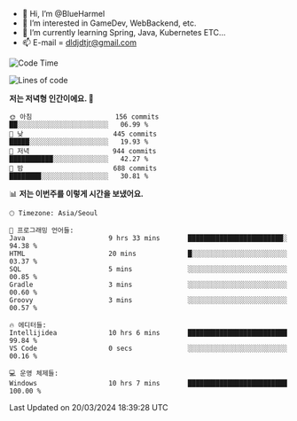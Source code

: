 - 👋 Hi, I’m @BlueHarmel
- 👀 I’m interested in GameDev, WebBackend, etc.
- 🌱 I’m currently learning Spring, Java, Kubernetes ETC...
- 📫 E-mail = dldjdtjr@gmail.com
  <!--START_SECTION:waka-->
![Code Time](http://img.shields.io/badge/Code%20Time-489%20hrs%2021%20mins-blue)

![Lines of code](https://img.shields.io/badge/%EC%A0%80%EB%8A%94%20%EC%97%AC%ED%83%9C%EA%B9%8C%EC%A7%80%20-39.8%20million%20%EC%A4%84%EC%9D%98%20%EC%BD%94%EB%93%9C%EB%A5%BC%20%EC%9E%91%EC%84%B1%ED%96%88%EC%96%B4%EC%9A%94.-blue)

**저는 저녁형 인간이에요. 🦉** 

```text
🌞 아침                     156 commits         ██░░░░░░░░░░░░░░░░░░░░░░░   06.99 % 
🌆 낮　                     445 commits         █████░░░░░░░░░░░░░░░░░░░░   19.93 % 
🌃 저녁                     944 commits         ███████████░░░░░░░░░░░░░░   42.27 % 
🌙 밤　                     688 commits         ████████░░░░░░░░░░░░░░░░░   30.81 % 
```


📊 **저는 이번주를 이렇게 시간을 보냈어요.** 

```text
🕑︎ Timezone: Asia/Seoul

💬 프로그래밍 언어들: 
Java                     9 hrs 33 mins       ████████████████████████░   94.38 % 
HTML                     20 mins             █░░░░░░░░░░░░░░░░░░░░░░░░   03.37 % 
SQL                      5 mins              ░░░░░░░░░░░░░░░░░░░░░░░░░   00.85 % 
Gradle                   3 mins              ░░░░░░░░░░░░░░░░░░░░░░░░░   00.60 % 
Groovy                   3 mins              ░░░░░░░░░░░░░░░░░░░░░░░░░   00.57 % 

🔥 에디터들: 
Intellijidea             10 hrs 6 mins       █████████████████████████   99.84 % 
VS Code                  0 secs              ░░░░░░░░░░░░░░░░░░░░░░░░░   00.16 % 

💻 운영 체제들: 
Windows                  10 hrs 7 mins       █████████████████████████   100.00 % 
```


 Last Updated on 20/03/2024 18:39:28 UTC
<!--END_SECTION:waka-->
<!---
BlueHarmel/BlueHarmel is a ✨ special ✨ repository because its `README.md` (this file) appears on your GitHub profile.
You can click the Preview link to take a look at your changes.
--->

